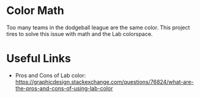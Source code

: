 # Color Math

Too many teams in the dodgeball league are the same color.
This project tires to solve this issue with math and the 
Lab colorspace.


# Useful Links

- Pros and Cons of Lab color: https://graphicdesign.stackexchange.com/questions/76824/what-are-the-pros-and-cons-of-using-lab-color

